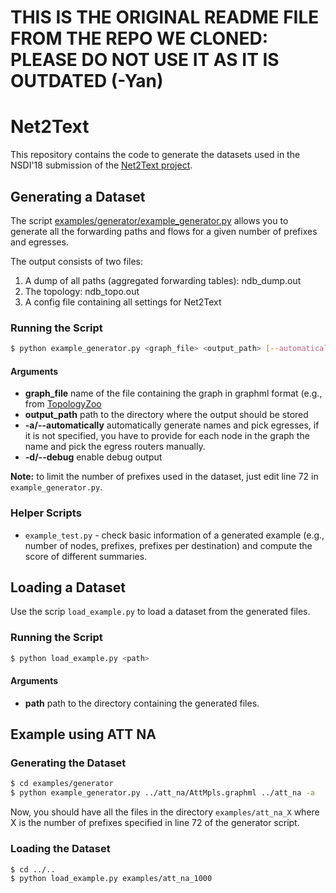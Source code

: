 # THIS IS THE ORIGINAL README FILE FROM THE REPO WE CLONED: PLEASE DO NOT USE IT AS IT IS OUTDATED (-Yan)

# Net2Text

This repository contains the code to generate the datasets used in the
NSDI'18 submission of the [Net2Text project](https://net2text.ethz.ch).

## Generating a Dataset

The script [examples/generator/example_generator.py](examples/generator/example_generator.py)
allows you to generate all the forwarding paths and flows for a given
number of prefixes and egresses.

The output consists of two files:

1. A dump of all paths (aggregated forwarding tables): ndb_dump.out
2. The topology: ndb_topo.out
3. A config file containing all settings for Net2Text

### Running the Script

```bash
$ python example_generator.py <graph_file> <output_path> [--automatically] [--debug]
```

#### Arguments

- **graph_file** name of the file containing the graph in graphml format (e.g., from [TopologyZoo](http://www.topology-zoo.org/dataset.html)
- **output_path** path to the directory where the output should be stored
- **-a/--automatically** automatically generate names and pick egresses, if it is not specified, you have to provide
  for each node in the graph the name and pick the egress routers manually.
- **-d/--debug** enable debug output

**Note:** to limit the number of prefixes used in the dataset, just
edit line 72 in `example_generator.py`.

### Helper Scripts

- `example_test.py` - check basic information of a generated example
  (e.g., number of nodes, prefixes, prefixes per destination) and compute
  the score of different summaries.

## Loading a Dataset

Use the scrip `load_example.py` to load a dataset from the generated files.

### Running the Script

```bash
$ python load_example.py <path>
```

#### Arguments

- **path** path to the directory containing the generated files.

## Example using ATT NA

### Generating the Dataset

```bash
$ cd examples/generator
$ python example_generator.py ../att_na/AttMpls.graphml ../att_na -a
```

Now, you should have all the files in the directory `examples/att_na_X`
where X is the number of prefixes specified in line 72 of the generator
script.

### Loading the Dataset

```bash
$ cd ../..
$ python load_example.py examples/att_na_1000
```
